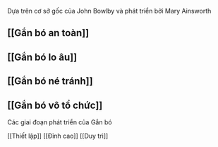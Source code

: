 Dựa trên cơ sở gốc của John Bowlby và phát triển bởi Mary Ainsworth 
## [[Gắn bó an toàn]]
## [[Gắn bó lo âu]]
## [[Gắn bó né tránh]]
## [[Gắn bó vô tổ chức]]

Các giai đoạn phát triển của Gắn bó

[[Thiết lập]]
[[Đỉnh cao]]
[[Duy trì]]
